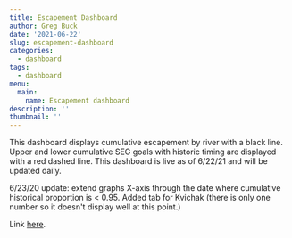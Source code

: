 ```yaml
---
title: Escapement Dashboard
author: Greg Buck
date: '2021-06-22'
slug: escapement-dashboard
categories:
  - dashboard
tags:
  - dashboard
menu:
  main:
    name: Escapement dashboard  
description: ''
thumbnail: ''
---
```



This dashboard displays cumulative escapement by river with a black line. Upper and lower cumulative SEG goals with historic timing are displayed with a red dashed line. This dashboard is live as of 6/22/21 and will be updated daily. 

6/23/20 update: extend graphs X-axis through the date where cumulative historical proportion is < 0.95. Added tab for Kvichak (there is only one number so it doesn't display well at this point.)

Link [here](https://rpubs.com/gbbuck/784302). 


